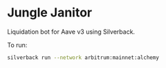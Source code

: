 # Jungle Janitor

Liquidation bot for Aave v3 using Silverback.

To run:

```bash
silverback run --network arbitrum:mainnet:alchemy
```
